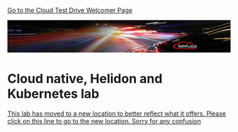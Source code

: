 [Go to the Cloud Test Drive Welcomer Page](../../readme.md)

![](../../common/images/customer.logo2.png)

# Cloud native, Helidon and Kubernetes lab

[This lab has moved to a new location to better reflect what it offers. Please click on this line to go to the new location. Sorry for any confusion](../cloud-native/README.md)